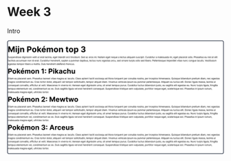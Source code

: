 # Week 3

Intro

[![Opdracht 1](images/Opdracht1.png "Opdracht 1")](images/Opdracht1.png "Opdracht 1")